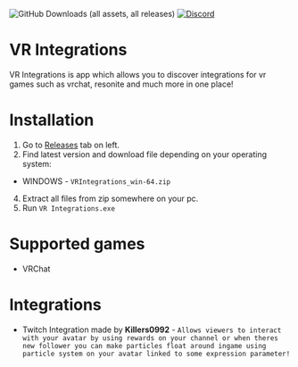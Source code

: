 ![GitHub Downloads (all assets, all releases)](https://img.shields.io/github/downloads/Killers0992/VRIntegrations/total?label=Downloads&labelColor=2e343e&color=00FFFF&style=for-the-badge)
[![Discord](https://img.shields.io/discord/1349056234744975411?label=Discord&labelColor=2e343e&color=00FFFF&style=for-the-badge)]([https://discord.gg/czQCAsDMHa](https://discord.gg/PmykgU3jz5))

# VR Integrations
VR Integrations is app which allows you to discover integrations for vr games such as vrchat, resonite and much more in one place!

# Installation
1. Go to [Releases](https://github.com/Killers0992/VRIntegrations/releases) tab on left.
2. Find latest version and download file depending on your operating system:
- WINDOWS - ``VRIntegrations_win-64.zip``
4. Extract all files from zip somewhere on your pc.
5. Run ``VR Integrations.exe``

# Supported games
- VRChat

# Integrations
- Twitch Integration made by <b>Killers0992</b> -
``Allows viewers to interact with your avatar by using rewards on your channel or when theres new follower you can make particles float around ingame using particle system on your avatar linked to some expression parameter!``
